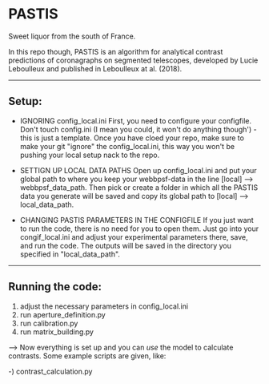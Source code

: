 # PASTIS
Sweet liquor from the south of France.

In this repo though, PASTIS is an algorithm for analytical contrast predictions of coronagraphs on segmented telescopes, developed by Lucie Leboulleux and published in Leboulleux at al. (2018).

------
Setup:
------
- IGNORING config_local.ini
First, you need to configure your configfile. Don't touch config.ini (I mean you could, it won't do anything though') - this is just a template. Once you have cloed your repo, make sure to make your git "ignore" the config_local.ini, this way you won't be pushing your local setup nack to the repo.

- SETTIGN UP LOCAL DATA PATHS
Open up config_local.ini and put your global path to where you keep your webbpsf-data in the line [local] --> webbpsf_data_path. Then pick or create a folder in which all the PASTIS data you generate will be saved and copy its global path to [local] --> local_data_path.

- CHANGING PASTIS PARAMETERS IN THE CONFIGFILE
If you just want to run the code, there is no need for you to open them. Just go into your congif_local.ini and adjust your experimental parameters there, save, and run the code. The outputs will be saved in the directory you specified in "local_data_path".

-----------------
Running the code:
-----------------

1) adjust the necessary parameters in config_local.ini
2) run aperture_definition.py
3) run calibration.py
4) run matrix_building.py

--> Now everything is set up and you can *use* the model to calculate contrasts. Some example scripts are given, like:

-) contrast_calculation.py
